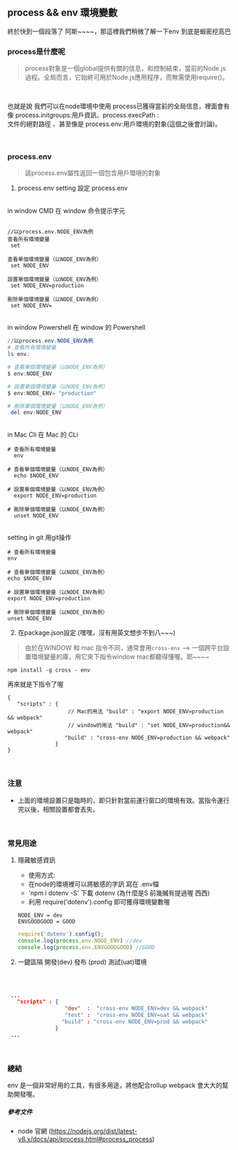 ## process && env 環境變數

終於快到一個段落了 阿斯~~~~，那這裡我們稍微了解一下env 到底是蝦密挖高巴


### process是什麼呢
> process對象是一個global提供有關的信息，和控制結束，當前的Node.js過程。全局而言，它始終可用於Node.js應用程序，而無需使用require()。

</br>

也就是說 我們可以在node環境中使用 process已獲得當前的全局信息，裡面會有像 process.initgroups:用戶資訊、process.execPath : 
</br>
文件的絕對路徑 、甚至像是 process.env:用戶環境的對象(這個之後會討論)。

</br>

### process.env
> 該process.env屬性返回一個包含用戶環境的對象

1. process.env setting 設定 process.env 

  </br>
  in window CMD 在 window 命令提示字元
  </br>
   
   ```window CMD
   
   //以process.env.NODE_ENV為例
   查看所有環境變量
    set

   查看單個環境變量（以NODE_ENV為例）
    set NODE_ENV

   設置單個環境變量（以NODE_ENV為例）
    set NODE_ENV=production

   刪除單個環境變量（以NODE_ENV為例）
    set NODE_ENV=
   ```
   
  </br>
  in window Powershell 在 window 的 Powershell
  </br>
  
  ```Powershell
  //以process.env.NODE_ENV為例
  # 查看所有環境變量
  ls env:

  # 查看單個環境變量（以NODE_ENV為例）
  $ env:NODE_ENV

  # 設置單個環境變量（以NODE_ENV為例）
  $ env:NODE_ENV= "production"

  # 刪除單個環境變量（以NODE_ENV為例）
   del env:NODE_ENV
  ```
  
  </br>
  in Mac Cli 在 Mac 的 CLi
  </br>
  
  ```
  # 查看所有環境變量
    env

  # 查看單個環境變量（以NODE_ENV為例）
    echo $NODE_ENV

  # 設置單個環境變量（以NODE_ENV為例）
    export NODE_ENV=production

  # 刪除單個環境變量（以NODE_ENV為例）
    unset NODE_ENV
  ```
  
  </br>
   setting in git 用git操作 
  </br>
  
  ```
  # 查看所有環境變量
  env

  # 查看單個環境變量（以NODE_ENV為例）
  echo $NODE_ENV

  # 設置單個環境變量（以NODE_ENV為例）
  export NODE_ENV=production

  # 刪除單個環境變量（以NODE_ENV為例）
  unset NODE_ENV
  ```
2. 在package.json設定 (嘿嘿，沒有用英文想步不到八~~~)
  > 由於在WINDOW 和 mac 指令不同，通常會用`cross-env` --> 一個跨平台設置環境變量的庫，用它來下指令window mac都聽得懂喔。耶~~~~
  
  ```首先 先安裝
  npm install -g cross - env
  ```
  再來就是下指令了喔
  ```
  { 
     "scripts" : {
                     // Mac的用法 "build" : "export NODE_ENV=production && webpack" 
                     // window的用法 "build" : "set NODE_ENV=production&& webpack"
                    "build" : "cross-env NODE_ENV=production && webpack" 
                 }
  }
  ```
  
  
  </br>
  
### 注意
- 上面的環境設置只是臨時的，即只針對當前運行窗口的環境有效。當指令運行完以後，相關設置都會丟失。

</br>

### 常見用途
1. 隱藏敏感資訊
   - 使用方式:
   - 在node的環境裡可以將敏感的字訊 寫在 .env檔
   - 'npm i dotenv -S' 下載 dotenv (為什麼是S 前幾贓有提過喔 西西)
   - 利用 require('dotenv').config 即可獲得環境變數喔
   
   ```.env檔
   NODE_ENV = dev
   ENVGOODGOOD = GOOD
   
   ```
   ```index.js
   require('dotenv').config();
   console.log(process.env.NODE_ENV) //dev
   console.log(process.env.ENVGOODGOOD) //GOOD
   ```
   
2. 一鍵區隔 開發(dev) 發布 (prod) 測試(uat)環境

</br>

   ```package.json
   
    ...
      "scripts" : {
                     "dev"  :  "cross-env NODE_ENV=dev && webpack" 
                     "test" :  "cross-env NODE_ENV=uat && webpack" 
                    "build" : "cross-env NODE_ENV=prod && webpack" 
                  }
    ...
   ```
</br>

### 總結
env 是一個非常好用的工具，有很多用途，將他配合rollup webpack 會大大的幫助開發喔。

##### 參考文件
- node 官網 (https://nodejs.org/dist/latest-v8.x/docs/api/process.html#process_process)
